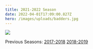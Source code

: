 ```yaml
---
title: 2021-2022 Season
date: 2022-04-01T17:09:00.827Z
hero: /images/uploads/badders.jpg
---
```

![](/images/uploads/tables_2206_final.jpg)

Previous Seasons: [2017-2018](/tables/season-2017-2018) [2018-2019](/tables/season-2018-2019)